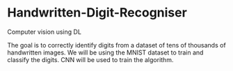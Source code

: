 # Handwritten-Digit-Recogniser
Computer vision using DL

The goal is to correctly identify digits from a dataset of tens of thousands of handwritten images.
We will be using the MNIST dataset to train and classify the digits. CNN will be used to train the algorithm.
